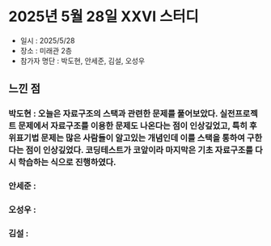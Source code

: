 # 2025년 5월 28일 XXVI 스터디

- 일시 : 2025/5/28
- 장소 : 미래관 2층
- 참가자 명단 : 박도현, 안세준, 김설, 오성우

## 느낀 점

### 박도현 : 오늘은 자료구조의 스택과 관련한 문제를 풀어보았다. 실전프로젝트 문제에서 자료구조를 이용한 문제도 나온다는 점이 인상깊었고, 특히 후위표기법 문제는 많은 사람들이 알고있는 개념인데 이를 스택을 통하여 구한다는 점이 인상깊었다. 코딩테스트가 코앞이라 마지막은 기초 자료구조를 다시 학습하는 식으로 진행하였다.

### 안세준 : 

### 오성우 : 

### 김설 : 
